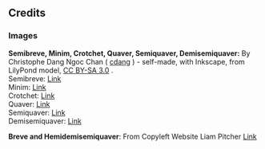 Credits
-------

### Images

**Semibreve, Minim, Crotchet, Quaver, Semiquaver, Demisemiquaver:** By Christophe Dang Ngoc Chan ( [cdang](//commons.wikimedia.org/wiki/User:Cdang "User:Cdang") ) - self-made, with Inkscape, from LilyPond model, [CC BY-SA 3.0](http://creativecommons.org/licenses/by-sa/3.0/ "Creative Commons Attribution-Share Alike 3.0") .  
Semibreve: [Link](https://commons.wikimedia.org/w/index.php?curid=1334978)  
Minim: [Link](https://commons.wikimedia.org/w/index.php?curid=1334961)  
Crotchet: [Link](https://commons.wikimedia.org/w/index.php?curid=1334974)  
Quaver: [Link](https://commons.wikimedia.org/w/index.php?curid=1334967)  
Semiquaver: [Link](https://commons.wikimedia.org/w/index.php?curid=1334970)  
Demisemiquaver: [Link](https://commons.wikimedia.org/w/index.php?curid=1334983)

  

**Breve and Hemidemisemiquaver**: From Copyleft Website Liam Pitcher [Link](https://www.liampitcher.com/classical-music-blog/note-values)